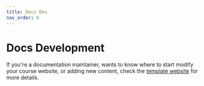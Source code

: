 ```yaml
---
title: Docs Dev
nav_order: 6
---
```


# Docs Development

If you're a documentation maintainer, wants to know where to start modify your course website, or adding new content, check the [template website](https://mbot-internal-docs.github.io/mbot-internal-docs-template/docs/getting-started.html) for more details.